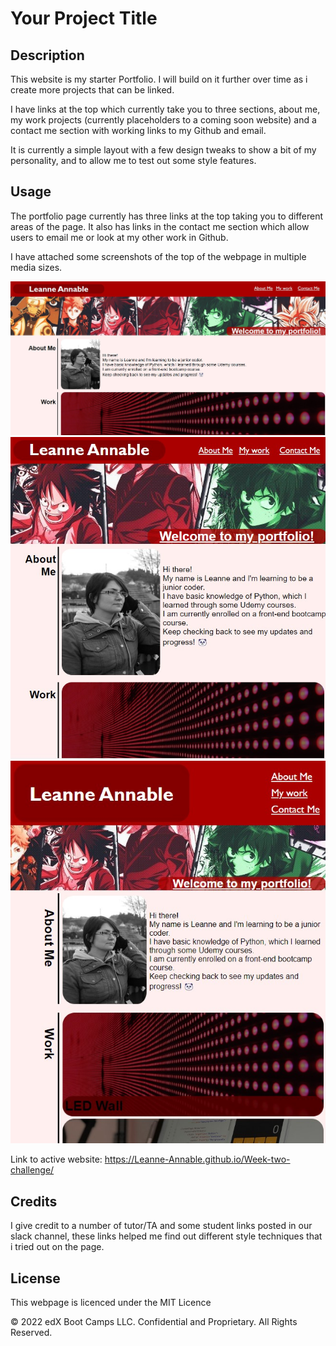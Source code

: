 # Your Project Title

## Description 

This website is my starter Portfolio. I will build on it further over time as i create more projects that can be linked. 

I have links at the top which currently take you to three sections, about me, my work projects (currently placeholders to a coming soon website) and a contact me section with working links to my Github and email.

It is currently a simple layout with a few design tweaks to show a bit of my personality, and to allow me to test out some style features.


## Usage 

The portfolio page currently has three links at the top taking you to different areas of the page. It also has links in the contact me section which allow users to email me or look at my other work in Github.


I have attached some screenshots of the top of the webpage in multiple media sizes.

![portfolio-large](assets/images/Readme-large.jpg)
![portfolio-medium](assets/images/Readme-medium.jpg)
![portfolio-small](assets/images/Readme-small.jpg)

Link to active website: https://Leanne-Annable.github.io/Week-two-challenge/


## Credits

I give credit to a number of tutor/TA and some student links posted in our slack channel, these links helped me find out different style techniques that i tried out on the page.


## License

This webpage is licenced under the MIT Licence

© 2022 edX Boot Camps LLC. Confidential and Proprietary. All Rights Reserved.

